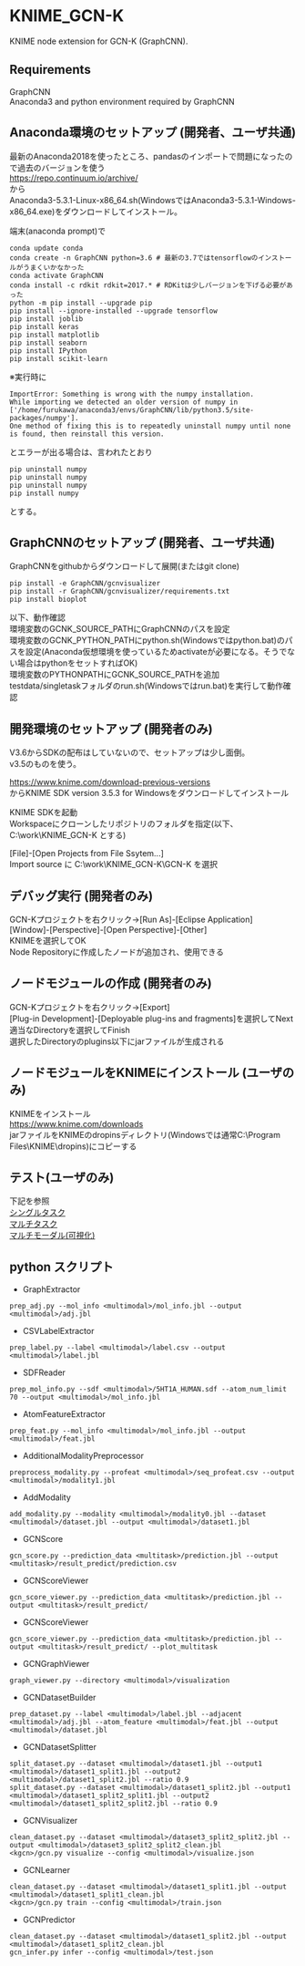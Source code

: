 # KNIME_GCN-K

KNIME node extension for GCN-K (GraphCNN).

## Requirements

GraphCNN  
Anaconda3 and python environment required by GraphCNN

## Anaconda環境のセットアップ (開発者、ユーザ共通)

最新のAnaconda2018を使ったところ、pandasのインポートで問題になったので過去のバージョンを使う  
https://repo.continuum.io/archive/  
から  
Anaconda3-5.3.1-Linux-x86_64.sh(WindowsではAnaconda3-5.3.1-Windows-x86_64.exe)をダウンロードしてインストール。  

端末(anaconda prompt)で
```
conda update conda
conda create -n GraphCNN python=3.6 # 最新の3.7ではtensorflowのインストールがうまくいかなかった
conda activate GraphCNN
conda install -c rdkit rdkit=2017.* # RDKitは少しバージョンを下げる必要があった
python -m pip install --upgrade pip
pip install --ignore-installed --upgrade tensorflow
pip install joblib
pip install keras
pip install matplotlib
pip install seaborn
pip install IPython
pip install scikit-learn
```

※実行時に  
```
ImportError: Something is wrong with the numpy installation. 
While importing we detected an older version of numpy in ['/home/furukawa/anaconda3/envs/GraphCNN/lib/python3.5/site-packages/numpy']. 
One method of fixing this is to repeatedly uninstall numpy until none is found, then reinstall this version.
```
とエラーが出る場合は、言われたとおり
```
pip uninstall numpy
pip uninstall numpy
pip uninstall numpy
pip install numpy
```
とする。


## GraphCNNのセットアップ (開発者、ユーザ共通)

GraphCNNをgithubからダウンロードして展開(またはgit clone)

```
pip install -e GraphCNN/gcnvisualizer
pip install -r GraphCNN/gcnvisualizer/requirements.txt
pip install bioplot
```

以下、動作確認  
環境変数のGCNK_SOURCE_PATHにGraphCNNのパスを設定  
環境変数のGCNK_PYTHON_PATHにpython.sh(Windowsではpython.bat)のパスを設定(Anaconda仮想環境を使っているためactivateが必要になる。そうでない場合はpythonをセットすればOK)  
環境変数のPYTHONPATHにGCNK_SOURCE_PATHを追加  
testdata/singletaskフォルダのrun.sh(Windowsではrun.bat)を実行して動作確認  

## 開発環境のセットアップ (開発者のみ)

V3.6からSDKの配布はしていないので、セットアップは少し面倒。  
v3.5のものを使う。

https://www.knime.com/download-previous-versions  
からKNIME SDK version 3.5.3 for Windowsをダウンロードしてインストール

KNIME SDKを起動  
Workspaceにクローンしたリポジトリのフォルダを指定(以下、C:\work\KNIME_GCN-K とする)

[File]-[Open Projects from File Ssytem...]  
Import source に C:\work\KNIME_GCN-K\GCN-K を選択

## デバッグ実行 (開発者のみ)

GCN-Kプロジェクトを右クリック→[Run As]-[Eclipse Application]  
[Window]-[Perspective]-[Open Perspective]-[Other]  
KNIMEを選択してOK  
Node Repositoryに作成したノードが追加され、使用できる

## ノードモジュールの作成 (開発者のみ)

GCN-Kプロジェクトを右クリック→[Export]  
[Plug-in Development]-[Deployable plug-ins and fragments]を選択してNext  
適当なDirectoryを選択してFinish  
選択したDirectoryのplugins以下にjarファイルが生成される

## ノードモジュールをKNIMEにインストール (ユーザのみ)
KNIMEをインストール  
https://www.knime.com/downloads  
jarファイルをKNIMEのdropinsディレクトリ(Windowsでは通常C:\Program Files\KNIME\dropins)にコピーする  

## テスト(ユーザのみ)
下記を参照  
[シングルタスク](testdata/singletask/README.md)  
[マルチタスク](testdata/multitask/README.md)  
[マルチモーダル(可視化)](testdata/multimodal/README.md)  

## python スクリプト

- GraphExtractor
```
prep_adj.py --mol_info <multimodal>/mol_info.jbl --output <multimodal>/adj.jbl
```

- CSVLabelExtractor
```
prep_label.py --label <multimodal>/label.csv --output <multimodal>/label.jbl
```

- SDFReader
```
prep_mol_info.py --sdf <multimodal>/5HT1A_HUMAN.sdf --atom_num_limit 70 --output <multimodal>/mol_info.jbl
```

- AtomFeatureExtractor
```
prep_feat.py --mol_info <multimodal>/mol_info.jbl --output <multimodal>/feat.jbl
```

- AdditionalModalityPreprocessor
```
preprocess_modality.py --profeat <multimodal>/seq_profeat.csv --output <multimodal>/modality1.jbl
```

- AddModality
```
add_modality.py --modality <multimodal>/modality0.jbl --dataset <multimodal>/dataset.jbl --output <multimodal>/dataset1.jbl
```

- GCNScore
```
gcn_score.py --prediction_data <multitask>/prediction.jbl --output <multitask>/result_predict/prediction.csv
```

- GCNScoreViewer
```
gcn_score_viewer.py --prediction_data <multitask>/prediction.jbl --output <multitask>/result_predict/
```

- GCNScoreViewer
```
gcn_score_viewer.py --prediction_data <multitask>/prediction.jbl --output <multitask>/result_predict/ --plot_multitask
```

- GCNGraphViewer
```
graph_viewer.py --directory <multimodal>/visualization
```

- GCNDatasetBuilder
```
prep_dataset.py --label <multimodal>/label.jbl --adjacent <multimodal>/adj.jbl --atom_feature <multimodal>/feat.jbl --output <multimodal>/dataset.jbl
```

- GCNDatasetSplitter
```
split_dataset.py --dataset <multimodal>/dataset1.jbl --output1 <multimodal>/dataset1_split1.jbl --output2 <multimodal>/dataset1_split2.jbl --ratio 0.9
split_dataset.py --dataset <multimodal>/dataset1_split2.jbl --output1 <multimodal>/dataset1_split2_split1.jbl --output2 <multimodal>/dataset1_split2_split2.jbl --ratio 0.9
```
- GCNVisualizer
```
clean_dataset.py --dataset <multimodal>/dataset3_split2_split2.jbl --output <multimodal>/dataset3_split2_split2_clean.jbl
<kgcn>/gcn.py visualize --config <multimodal>/visualize.json
```

- GCNLearner
```
clean_dataset.py --dataset <multimodal>/dataset1_split1.jbl --output <multimodal>/dataset1_split1_clean.jbl
<kgcn>/gcn.py train --config <multimodal>/train.json
```

- GCNPredictor
```
clean_dataset.py --dataset <multimodal>/dataset1_split2.jbl --output <multimodal>/dataset1_split2_clean.jbl
gcn_infer.py infer --config <multimodal>/test.json
```

